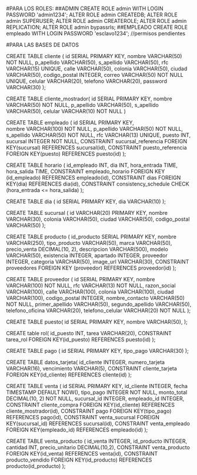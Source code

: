 #PARA LOS ROLES:
##ADMIN
CREATE ROLE admin WITH LOGIN PASSWORD 'admin1234';
ALTER ROLE admin CREATEDB;
ALTER ROLE admin SUPERUSER;
ALTER ROLE admin CREATEROLE;
ALTER ROLE admin REPLICATION;
ALTER ROLE admin bypassrls;
##EMPLEADO
CREATE ROLE empleado WITH LOGIN PASSWORD 'esclavo1234';
//permisos pendientes

#PARA LAS BASES DE DATOS

CREATE TABLE cliente (
    id SERIAL PRIMARY KEY, 
    nombre VARCHAR(50) NOT NULL,
    p_apellido VARCHAR(50),
    s_apellido VARCHAR(50),
    rfc VARCHAR(15) UNIQUE,
    calle VARCHAR(50),
    colonia VARCHAR(50),
    ciudad VARCHAR(50),
    codigo_postal INTEGER,
    correo VARCHAR(50) NOT NULL UNIQUE,
    celular VARCHAR(20),
    telefono VARCHAR(20),
    password VARCHAR(30)
);

CREATE TABLE cliente_mostrador(
    id SERIAL PRIMARY KEY,
    nombre VARCHAR(50) NOT NULL,
    p_apellido VARCHAR(50),
    s_apellido VARCHAR(50),
    celular VARCHAR(10) NOT NULL
)

CREATE TABLE empleado (
    id SERIAL PRIMARY KEY,         
    nombre VARCHAR(100) NOT NULL,
    p_apellido VARCHAR(50) NOT NULL, 
    s_apellido VARCHAR(50) NOT NULL,
    rfc VARCHAR(13) UNIQUE,
    puesto INT,
    sucursal INTEGER NOT NULL,
    CONSTRAINT sucursal_referencia FOREIGN KEY(sucursal) REFERENCES sucursal(id), CONSTRAINT puesto_referencia FOREIGN KEY(puesto) REFERENCES puesto(id)
);

CREATE TABLE horario 
(
id_empleado INT,
dia INT,
hora_entrada TIME,
hora_salida TIME,
CONSTRAINT empleado_horario FOREIGN KEY (id_empleado) REFERENCES empleado(id),
CONSTRAINT dias FOREIGN KEY(dia) REFERENCES dia(id), 
CONSTRAINT consistency_schedule CHECK (hora_entrada <= hora_salida)
);

CREATE TABLE dia
(
id SERIAL PRIMARY KEY,
dia VARCHAR(10)
);


CREATE TABLE sucursal (
    id VARCHAR(20) PRIMARY KEY,
    nombre VARCHAR(30),
    colonia VARCHAR(50),
    ciudad VARCHAR(50),
    codigo_postal VARCHAR(50)
);

CREATE TABLE producto (
    id_producto SERIAL PRIMARY KEY, 
    nombre VARCHAR(250),
    tipo_producto VARCHAR(50),
    marca VARCHAR(50),
    precio_venta DECIMAL(10, 2),
    descripcion VARCHAR(500),
    modelo VARCHAR(50),
    existencia INTEGER,
    apartado INTEGER,
    proveedor INTEGER,
    categoria VARCHAR(50),
    image_url VARCHAR(30),
    CONSTRAINT proveedores FOREIGN KEY (proveedor) REFERENCES proveedor(id)
);

CREATE TABLE proveedor (
    id SERIAL PRIMARY KEY,
    nombre VARCHAR(100) NOT NULL,
    rfc VARCHAR(13) NOT NULL,
    razon_social VARCHAR(100),
    calle VARCHAR(100),
    colonia VARCHAR(100),
    ciudad VARCHAR(100),
    codigo_postal INTEGER,
    nombre_contacto VARCHAR(50) NOT NULL,
    primer_apellido VARCHAR(50),
    segundo_apellido VARCHAR(50),
    telefono_oficina VARCHAR(20),
    telefono_celular VARCHAR(20) NOT NULL
);

CREATE TABLE puesto(
    id SERIAL PRIMARY KEY,
    nombre VARCHAR(50),
);

CREATE table rol(
    id_puesto INT,
    tarea VARCHAR(20),
    CONSTRAINT tarea_rol FOREIGN KEY(id_puesto) REFERENCES puesto(id)
);

CREATE TABLE pago (
    id SERIAL PRIMARY KEY,
    tipo_pago VARCHAR(30)
);

CREATE TABLE datos_tarjeta(
    id_cliente INTEGER,
    numero_tarjeta VARCHAR(16),
    vencimiento VARCHAR(5),
    CONSTRAINT cliente_tarjeta FOREIGN KEY(id_cliente) REFERENCES cliente(id)
);

CREATE TABLE venta (
    id SERIAL PRIMARY KEY,
    id_cliente INTEGER,
    fecha TIMESTAMP DEFAULT NOW(),
    tipo_pago INTEGER NOT NULL,
    monto_total DECIMAL(10, 2) NOT NULL,
    sucursal_id INTEGER,
    empleado_id INTEGER,
    CONSTRAINT cliente_compra FOREIGN KEY(id_cliente) REFERENCES cliente_mostrador(id),
    CONSTRAINT pago FOREIGN KEY(tipo_pago) REFERENCES pago(id),
    CONSTRAINT venta_sucursal FOREIGN KEY(sucursal_id) REFERENCES sucursal(id),
    CONSTRAINT venta_empleado FOREIGN KEY(empleado_id) REFERENCES empleado(id)
);

CREATE TABLE venta_producto (
    id_venta INTEGER,
    id_producto INTEGER,
    cantidad INT,
    precio_unitario DECIMAL(10,2),
    CONSTRAINT venta_producto FOREIGN KEY(id_venta) REFERENCES venta(id),
    CONSTRAINT producto_vendido FOREIGN KEY(id_producto) REFERENCES producto(id_producto)
);